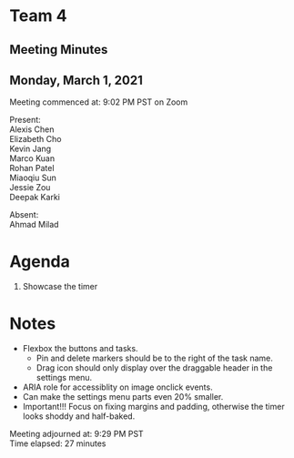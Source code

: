 # Team 4
## Meeting Minutes
## Monday, March 1, 2021

Meeting commenced at: 9:02 PM PST on Zoom

Present:  
Alexis Chen  
Elizabeth Cho  
Kevin Jang  
Marco Kuan  
Rohan Patel  
Miaoqiu Sun  
Jessie Zou  
Deepak Karki

Absent:  
Ahmad Milad  

# Agenda
1. Showcase the timer

# Notes
- Flexbox the buttons and tasks.
  - Pin and delete markers should be to the right of the task name.
  - Drag icon should only display over the draggable header in the settings menu.
- ARIA role for accessiblity on image onclick events.
- Can make the settings menu parts even 20% smaller.
- Important!!! Focus on fixing margins and padding, otherwise the timer looks shoddy and half-baked.

Meeting adjourned at: 9:29 PM PST  
Time elapsed: 27 minutes
